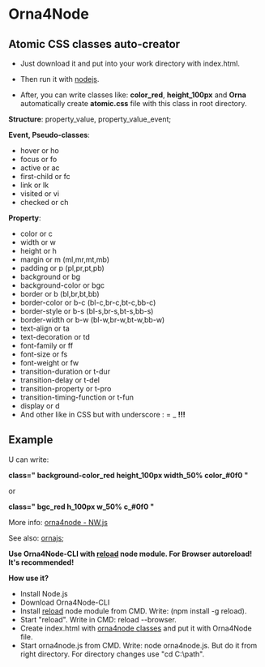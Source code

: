 # Orna4Node

Atomic CSS classes auto-creator
-------------------------------

 - Just download it and put into your work directory with index.html.

 - Then run it with [nodejs](https://nodejs.org).

 - After, you can write classes like: **color_red**, **height_100px** and **Orna** automatically create **atomic.css** file with this class in root directory.


**Structure**: property_value, property_value_event;

**Event, Pseudo-classes**: 
   
   *  hover or ho
   *  focus or fo
   *  active or ac
   *  first-child or fc
   *  link or lk
   *  visited or vi
   *  checked or ch

**Property**: 

  -  color or c 
  -  width or w
  -  height or h
  -  margin or m (ml,mr,mt,mb)
  -  padding or p (pl,pr,pt,pb)
  -  background or bg
  -  background-color or bgc
  -  border or b (bl,br,bt,bb)
  -  border-color or b-c (bl-c,br-c,bt-c,bb-c)
  -  border-style or b-s (bl-s,br-s,bt-s,bb-s)
  -  border-width or b-w (bl-w,br-w,bt-w,bb-w)
  -  text-align or ta
  -  text-decoration or td
  -  font-family or ff
  -  font-size or fs
  -  font-weight or fw
  -  transition-duration or t-dur
  -  transition-delay or t-del
  -  transition-property or t-pro
  -  transition-timing-function or t-fun
  -  display or d
  -  And other like in CSS but with underscore : = _ **!!!**

Example
--------

U can write:

**class=" background-color_red height_100px width_50% color_#0f0 "**

or

**class=" bgc_red h_100px w_50% c_#0f0 "**


More info: [orna4node - NW.js](http://ornaorg.github.io/Orna4Node.html)

See also: [ornajs](http://ornaorg.github.io);

**Use Orna4Node-CLI with [reload](https://github.com/OrnaOrg/reload) node module. For Browser autoreload! It's recommended!**

**How use it?**

  - Install Node.js 
  - Download Orna4Node-CLI
  - Install [reload](https://github.com/OrnaOrg/reload) node module from CMD. Write: (npm install -g reload). 
  - Start "reload". Write in CMD: reload --browser.
  - Create index.html with [orna4node classes](http://ornaorg.github.io/Orna4Node.html) and put it with Orna4Node file.
  - Start orna4node.js from CMD. Write: node orna4node.js. But do it from right directory. For directory changes use "cd C:\path". 
